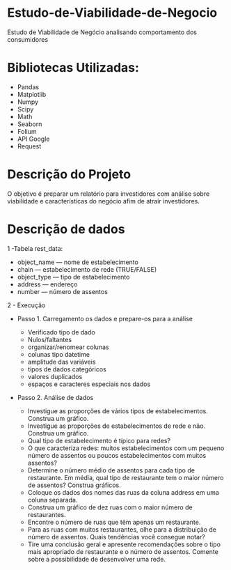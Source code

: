 # Estudo-de-Viabilidade-de-Negocio
Estudo de Viabilidade de Negócio analisando comportamento dos consumidores

# Bibliotecas Utilizadas:
 - Pandas
 - Matplotlib
 - Numpy
 - Scipy
 - Math
 - Seaborn
 - Folium
 - API Google
 - Request

# Descrição do Projeto
O objetivo é preparar um relatório para investidores com análise sobre viabilidade e características do negócio afim de atrair investidores.

# Descrição de dados

1 -Tabela rest_data:
  - object_name — nome de estabelecimento
  - chain — estabelecimento de rede (TRUE/FALSE)
  - object_type — tipo de estabelecimento
  - address — endereço
  - number — número de assentos

2 - Execução

- Passo 1. Carregamento os dados e prepare-os para a análise
  - Verificado tipo de dado
  - Nulos/faltantes
  - organizar/renomear colunas
  - colunas tipo datetime
  - amplitude das variáveis
  - tipos de dados categóricos
  - valores duplicados
  - espaços e caracteres especiais nos dados

- Passo 2. Análise de dados

  - Investigue as proporções de vários tipos de estabelecimentos. Construa um gráfico.
  - Investigue as proporções de estabelecimentos de rede e não. Construa um gráfico.
  - Qual tipo de estabelecimento é típico para redes?
  - O que caracteriza redes: muitos estabelecimentos com um pequeno número de assentos ou poucos estabelecimentos com muitos assentos?
  - Determine o número médio de assentos para cada tipo de restaurante. Em média, qual tipo de restaurante tem o maior número de assentos? Construa gráficos.
  - Coloque os dados dos nomes das ruas da coluna address em uma coluna separada.
  - Construa um gráfico de dez ruas com o maior número de restaurantes.
  - Encontre o número de ruas que têm apenas um restaurante.
  - Para as ruas com muitos restaurantes, olhe para a distribuição de número de assentos. Quais tendências você consegue notar?
  - Tire uma conclusão geral e apresente recomendações sobre o tipo mais apropriado de restaurante e o número de assentos. Comente sobre a possibilidade de desenvolver uma rede.

